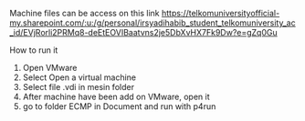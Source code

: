 Machine files can be access on this link https://telkomuniversityofficial-my.sharepoint.com/:u:/g/personal/irsyadihabib_student_telkomuniversity_ac_id/EVjRorli2PRMq8-deEtEOVIBaatvns2je5DbXvHX7Fk9Dw?e=gZq0Gu

How to run it

1. Open VMware 
2. Select Open a virtual machine
3. Select file .vdi in mesin folder
4. After machine have been add on VMware, open it
5. go to folder ECMP in Document and run with p4run

